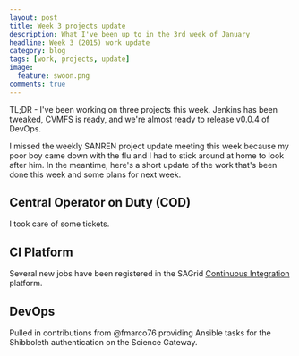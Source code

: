 ```yaml
---
layout: post
title: Week 3 projects update
description: What I've been up to in the 3rd week of January
headline: Week 3 (2015) work update
category: blog
tags: [work, projects, update]
image:
  feature: swoon.png
comments: true
---
```


TL;DR - I've been working on three projects this week. Jenkins has been tweaked, CVMFS is ready, and we're almost ready to release v0.0.4 of DevOps.

I missed the weekly SANREN project update meeting this week because my poor boy came down with the flu and I had to stick around at home to look after him. In the meantime, here's a short update of the work that's been done this week and some plans for next week.

## Central Operator on Duty (COD)

I took care of some tickets.

## CI Platform

Several new jobs have been registered in the SAGrid [Continuous Integration](https://ci.sagrid.ac.za) platform.

## DevOps

Pulled in contributions from @fmarco76 providing Ansible tasks for the Shibboleth authentication on the Science Gateway.
